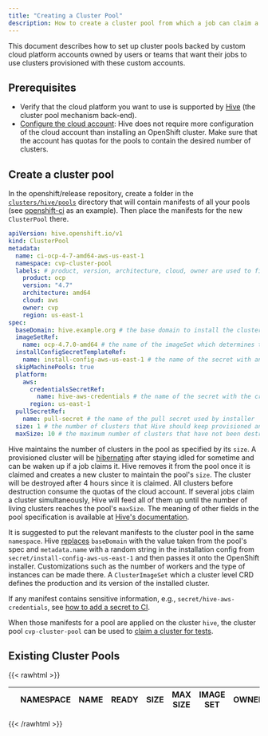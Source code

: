 ```yaml
---
title: "Creating a Cluster Pool"
description: How to create a cluster pool from which a job can claim a cluster.
---
```


This document describes how to set up cluster pools backed by custom cloud platform accounts owned by users or teams that want their jobs to use clusters provisioned with these custom accounts.

## Prerequisites

* Verify that the cloud platform you want to use is supported by [Hive](https://github.com/openshift/hive#supported-cloud-providers) (the cluster pool mechanism back-end).
* [Configure the cloud account](https://docs.openshift.com/container-platform/4.7/installing/installing-preparing.html): Hive does not require more configuration of the cloud account than installing an OpenShift cluster. Make sure that the account has quotas for the pools to contain the desired number of clusters.

## Create a cluster pool

In the openshift/release repository, create a folder in the [`clusters/hive/pools`](https://github.com/openshift/release/tree/master/clusters/hive/pools) directory that will contain manifests of all your pools (see [openshift-ci](https://github.com/openshift/release/tree/master/clusters/hive/pools/openshift-ci) as an example). Then place the manifests for the new `ClusterPool` there.

```yaml
apiVersion: hive.openshift.io/v1
kind: ClusterPool
metadata:
  name: ci-ocp-4-7-amd64-aws-us-east-1
  namespace: cvp-cluster-pool
  labels: # product, version, architecture, cloud, owner are used to filter out a pool when a job claims a cluster
    product: ocp
    version: "4.7"
    architecture: amd64
    cloud: aws
    owner: cvp
    region: us-east-1
spec:
  baseDomain: hive.example.org # the base domain to install the cluster
  imageSetRef:
    name: ocp-4.7.0-amd64 # the name of the imageSet which determines the image to install the cluster
  installConfigSecretTemplateRef:
    name: install-config-aws-us-east-1 # the name of the secret with an installation config for the installer
  skipMachinePools: true
  platform:
    aws:
      credentialsSecretRef:
        name: hive-aws-credentials # the name of the secret with the credentials of the cloud account
      region: us-east-1
  pullSecretRef:
    name: pull-secret # the name of the pull secret used by installer
  size: 1 # the number of clusters that Hive should keep provisioned and waiting for use.
  maxSize: 10 # the maximum number of clusters that have not been destroyed.
```

Hive maintains the number of clusters in the pool as specified by its `size`. A provisioned cluster will be [hibernating](https://github.com/openshift/hive/blob/master/docs/hibernating-clusters.md) after staying idled for sometime and can be waken up if a job claims it. Hive removes it from the pool once it is claimed and creates a new cluster to maintain the pool's `size`. The cluster will be destroyed after 4 hours since it is claimed. All clusters before destruction consume the quotas of the cloud account. If several jobs claim a cluster simultaneously, Hive will feed all of them up until the number of living clusters reaches the pool's `maxSize`. The meaning of other fields in the pool specification is available at [Hive's documentation](https://pkg.go.dev/github.com/openshift/hive/apis@master/hive/v1#ClusterPool).

It is suggested to put the relevant manifests to the cluster pool in the same `namespace`. Hive [replaces](https://github.com/openshift/hive/blob/master/docs/clusterpools.md#install-config-template) `baseDomain` with the value taken from the pool's spec and `metadata.name` with a random string in the installation config from `secret/install-config-aws-us-east-1` and then passes it onto the OpenShift installer. Customizations such as the number of workers and the type of instances can be made there. A `ClusterImageSet` which a cluster level CRD defines the production and its version of the installed cluster.

If any manifest contains sensitive information, e.g., `secret/hive-aws-credentials`, see [how to add a secret to CI](/docs/how-tos/adding-a-new-secret-to-ci/).

When those manifests for a pool are applied on the cluster `hive`, the cluster pool `cvp-cluster-pool` can be used to [claim a cluster for tests](/docs/architecture/ci-operator/#testing-with-a-cluster-from-a-cluster-pool).

## Existing Cluster Pools

</script>
{{< rawhtml >}}

<table id="table_pools" class="display" style="width:100%">
    <thead>
        <tr>
            <th></th>
            <th>NAMESPACE</th>
            <th>NAME</th>
            <th>READY</th>
            <th>SIZE</th>
            <th>MAX SIZE</th>
            <th>IMAGE SET</th>
            <th>OWNER</th>
        </tr>
    </thead>
</table>
{{< /rawhtml >}}